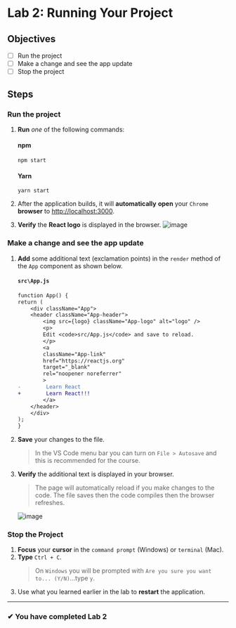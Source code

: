 # Lab 2: Running Your Project

## Objectives

- [ ] Run the project
- [ ] Make a change and see the app update
- [ ] Stop the project

## Steps

### Run the project

1. **Run** _one_ of the following commands:
   #### npm
   ```shell
   npm start
   ```
   #### Yarn
   ```shell
   yarn start
   ```
2. After the application builds, it will **automatically** **open** your `Chrome` **browser** to [http://localhost:3000](http://localhost:3000).

3. **Verify** the **React logo** is displayed in the browser.
   ![image](https://user-images.githubusercontent.com/1474579/64879243-94ca5c00-d623-11e9-8a5d-36a1fd96c50d.png)

### Make a change and see the app update

1. **Add** some additional text (exclamation points) in the `render` method of the `App` component as shown below.

   #### `src\App.js`

   ```diff
   function App() {
   return (
       <div className="App">
       <header className="App-header">
           <img src={logo} className="App-logo" alt="logo" />
           <p>
           Edit <code>src/App.js</code> and save to reload.
           </p>
           <a
           className="App-link"
           href="https://reactjs.org"
           target="_blank"
           rel="noopener noreferrer"
           >
   -        Learn React
   +        Learn React!!!
           </a>
       </header>
       </div>
   );
   }
   ```

2. **Save** your changes to the file.
   > In the VS Code menu bar you can turn on `File > Autosave` and this is recommended for the course.
3. **Verify** the additional text is displayed in your browser.

   > The page will automatically reload if you make changes to the code. The file saves then the code compiles then the browser refreshes.

   ![image](https://user-images.githubusercontent.com/1474579/64879510-233edd80-d624-11e9-9a9d-0182cfe8a56f.png)

### Stop the Project

1. **Focus** your **cursor** in the `command prompt` (Windows) or `terminal` (Mac).
2. **Type** `Ctrl + C`.
   > On `Windows` you will be prompted with `Are you sure you want to... (Y/N)`...type `y`.
3. Use what you learned earlier in the lab to **restart** the application.

---

### &#10004; You have completed Lab 2
